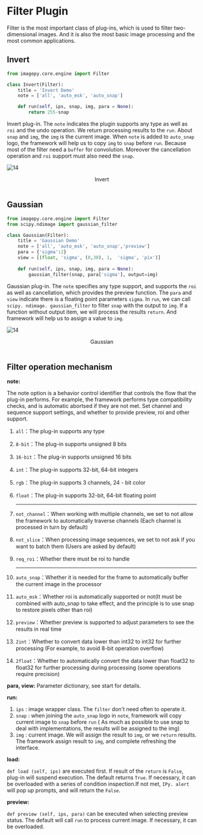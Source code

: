 # Filter Plugin

Filter is the most important class of plug-ins, which is used to filter two-dimensional images. And it is also the most basic image processing and the most common applications.



## Invert

```python
from imagepy.core.engine import Filter

class Invert(Filter):
    title = 'Invert Demo'
    note = ['all', 'auto_msk', 'auto_snap']

    def run(self, ips, snap, img, para = None): 
        return 255-snap
```

Invert plug-in. The ` note ` indicates the plugin supports any type as well as ` roi ` and the undo operation. We return processing results to the ` run `. About ` snap ` and ` img `, the ` img ` is the current image. When ` note ` is added to ` auto_snap ` logo,  the framework will help us to copy ` img ` to ` snap `  before ` run `. Because most of the filter need a ` buffer ` for convolution. Moreover the cancellation operation and ` roi ` support must also need the ` snap `.

![14](http://idoc.imagepy.org/demoplugin/13.png)

<div align=center>Invert</div><br>



## Gaussian

```python
from imagepy.core.engine import Filter
from scipy.ndimage import gaussian_filter

class Gaussian(Filter):
    title = 'Gaussian Demo'
    note = ['all', 'auto_msk', 'auto_snap','preview']
    para = {'sigma':2}
    view = [(float, 'sigma', (0,30), 1,  'sigma', 'pix')]
    
    def run(self, ips, snap, img, para = None):
        gaussian_filter(snap, para['sigma'], output=img)
```

Gaussian plug-in. The ` note ` specifies any type support, and supports the ` roi ` as well as cancellation, which provides the preview function. The ` para ` and ` view ` indicate there is a floating point parameters ` sigma `. In ` run `, we can call ` scipy. ndimage. gaussian_filter `  to filter ` snap ` with the output to ` img `. If a function without output item, we will process the results ` return `. And framework will help us to assign a value to ` img `.

![14](http://idoc.imagepy.org/demoplugin/14.png)

<div align=center>Gaussian</div><br>



## Filter operation mechanism

**note:** 

The note option is a behavior control identifier that controls the flow that the plug-in performs. For example, the framework performs type compatibility checks, and is automatic abortsed if they are not met. Set channel and sequence support settings, and whether to provide preview, roi and other support.

1. `all`：The plug-in supports any type

2. `8-bit`：The plug-in supports unsigned 8 bits

3. `16-bit`：The plug-in supports unsigned 16 bits

4. `int`：The plug-in supports 32-bit, 64-bit integers

5. `rgb`：The plug-in supports 3 channels, 24 - bit color

6. `float`：The plug-in supports 32-bit, 64-bit floating point

   ------

7. `not_channel`：When working with multiple channels, we set to not allow the framework to automatically traverse channels (Each channel is processed in turn by default)

8. `not_slice`：When processing image sequences, we set to not ask if you want to batch them (Users are asked by default)

9. `req_roi`：Whether there must be roi to handle

   ---

10. `auto_snap`：Whether it is needed for the frame to automatically buffer the current image in the processor

11. `auto_msk`：Whether roi is automatically supported or not(It must be combined with auto_snap to take effect, and the principle is to use snap to restore pixels other than roi)

12. `preview`：Whether preview is supported to adjust parameters to see the results in real time

13. `2int`：Whether to convert data lower than int32 to int32 for further processing (For example, to avoid 8-bit operation overflow)

14. `2float`：Whether to automatically convert the data lower than float32 to float32 for further processing during processing (some operations require precision)

**para, view:** Parameter dictionary, see start for details.

**run:** 

1. ` ips ` : image wrapper class.  The ` filter ` don't need often to operate it.
2. ` snap ` : when joining the ` auto_snap ` logo  in ` note `,  framework will copy current image to ` snap ` before ` run ` ( As much as possible to use snap to deal with implementations, the results will be assigned to the img)
3. ` img ` : current image. We will  assign the result to ` img `, or we ` return ` results. The framework assign  result  to ` img `, and complete refreshing the interface.

**load:** 

` def load (self, ips) ` are executed first. If result of the ` return ` is ` False `, plug-in will suspend execution. The default returns ` True `. If necessary, it can be overloaded with a series of condition inspection.If not met, ` IPy. alert ` will pop up prompts, and will return the ` False `.

**preview:**

` def preview (self, ips, para) ` can be executed when selecting preview status. The default will call ` run ` to process current image. If necessary, it can be overloaded.